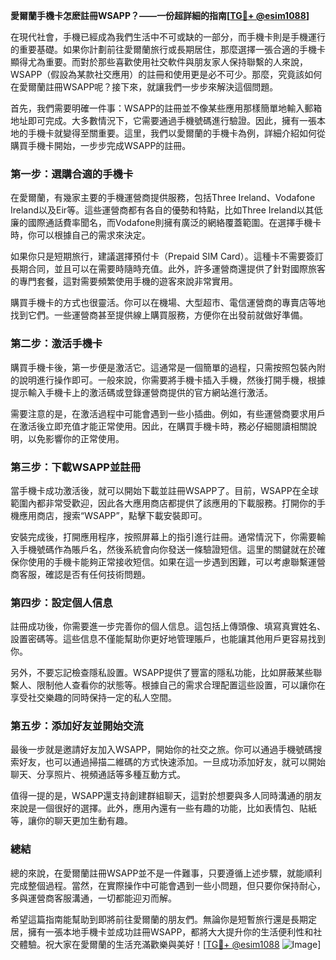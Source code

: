 **愛爾蘭手機卡怎麽註冊WSAPP？——一份超詳細的指南[[TG💪+ @esim1088](https://t.me/s/esim1088)]**

在現代社會，手機已經成為我們生活中不可或缺的一部分，而手機卡則是手機運行的重要基礎。如果你計劃前往愛爾蘭旅行或長期居住，那麼選擇一張合適的手機卡顯得尤為重要。而對於那些喜歡使用社交軟件與朋友家人保持聯繫的人來說，WSAPP（假設為某款社交應用）的註冊和使用更是必不可少。那麼，究竟該如何在愛爾蘭註冊WSAPP呢？接下來，就讓我們一步步來解決這個問題。

首先，我們需要明確一件事：WSAPP的註冊並不像某些應用那樣簡單地輸入郵箱地址即可完成。大多數情況下，它需要通過手機號碼進行驗證。因此，擁有一張本地的手機卡就變得至關重要。這里，我們以愛爾蘭的手機卡為例，詳細介紹如何從購買手機卡開始，一步步完成WSAPP的註冊。

### 第一步：選購合適的手機卡

在愛爾蘭，有幾家主要的手機運營商提供服務，包括Three Ireland、Vodafone Ireland以及Eir等。這些運營商都有各自的優勢和特點，比如Three Ireland以其低廉的國際通話費率聞名，而Vodafone則擁有廣泛的網絡覆蓋範圍。在選擇手機卡時，你可以根據自己的需求來決定。

如果你只是短期旅行，建議選擇預付卡（Prepaid SIM Card）。這種卡不需要簽訂長期合同，並且可以在需要時隨時充值。此外，許多運營商還提供了針對國際旅客的專門套餐，這對需要頻繁使用手機的遊客來說非常實用。

購買手機卡的方式也很靈活。你可以在機場、大型超市、電信運營商的專賣店等地找到它們。一些運營商甚至提供線上購買服務，方便你在出發前就做好準備。

### 第二步：激活手機卡

購買手機卡後，第一步便是激活它。這通常是一個簡單的過程，只需按照包裝內附的說明進行操作即可。一般來說，你需要將手機卡插入手機，然後打開手機，根據提示輸入手機卡上的激活碼或登錄運營商提供的官方網站進行激活。

需要注意的是，在激活過程中可能會遇到一些小插曲。例如，有些運營商要求用戶在激活後立即充值才能正常使用。因此，在購買手機卡時，務必仔細閱讀相關說明，以免影響你的正常使用。

### 第三步：下載WSAPP並註冊

當手機卡成功激活後，就可以開始下載並註冊WSAPP了。目前，WSAPP在全球範圍內都非常受歡迎，因此各大應用商店都提供了該應用的下載服務。打開你的手機應用商店，搜索“WSAPP”，點擊下載安裝即可。

安裝完成後，打開應用程序，按照屏幕上的指引進行註冊。通常情況下，你需要輸入手機號碼作為賬戶名，然後系統會向你發送一條驗證短信。這里的關鍵就在於確保你使用的手機卡能夠正常接收短信。如果在這一步遇到困難，可以考慮聯繫運營商客服，確認是否有任何技術問題。

### 第四步：設定個人信息

註冊成功後，你需要進一步完善你的個人信息。這包括上傳頭像、填寫真實姓名、設置密碼等。這些信息不僅能幫助你更好地管理賬戶，也能讓其他用戶更容易找到你。

另外，不要忘記檢查隱私設置。WSAPP提供了豐富的隱私功能，比如屏蔽某些聯繫人、限制他人查看你的狀態等。根據自己的需求合理配置這些設置，可以讓你在享受社交樂趣的同時保持一定的私人空間。

### 第五步：添加好友並開始交流

最後一步就是邀請好友加入WSAPP，開始你的社交之旅。你可以通過手機號碼搜索好友，也可以通過掃描二維碼的方式快速添加。一旦成功添加好友，就可以開始聊天、分享照片、視頻通話等多種互動方式。

值得一提的是，WSAPP還支持創建群組聊天，這對於想要與多人同時溝通的朋友來說是一個很好的選擇。此外，應用內還有一些有趣的功能，比如表情包、貼紙等，讓你的聊天更加生動有趣。

### 總結

總的來說，在愛爾蘭註冊WSAPP並不是一件難事，只要遵循上述步驟，就能順利完成整個過程。當然，在實際操作中可能會遇到一些小問題，但只要你保持耐心，多與運營商客服溝通，一切都能迎刃而解。

希望這篇指南能幫助到即將前往愛爾蘭的朋友們。無論你是短暫旅行還是長期定居，擁有一張本地手機卡並成功註冊WSAPP，都將大大提升你的生活便利性和社交體驗。祝大家在愛爾蘭的生活充滿歡樂與美好！[[TG💪+ @esim1088](https://t.me/s/esim1088) ![Image](https://i.postimg.cc/4NQfJmqS/Snipaste-2025-05-13-00-14-12.png)]